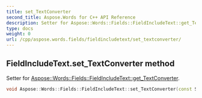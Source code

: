 ```yaml
---
title: set_TextConverter
second_title: Aspose.Words for C++ API Reference
description: Setter for Aspose::Words::Fields::FieldIncludeText::get_TextConverter. 
type: docs
weight: 0
url: /cpp/aspose.words.fields/fieldincludetext/set_textconverter/
---
```

## FieldIncludeText.set_TextConverter method


Setter for [Aspose::Words::Fields::FieldIncludeText::get_TextConverter](../get_textconverter/).

```cpp
void Aspose::Words::Fields::FieldIncludeText::set_TextConverter(const System::String &value)
```

